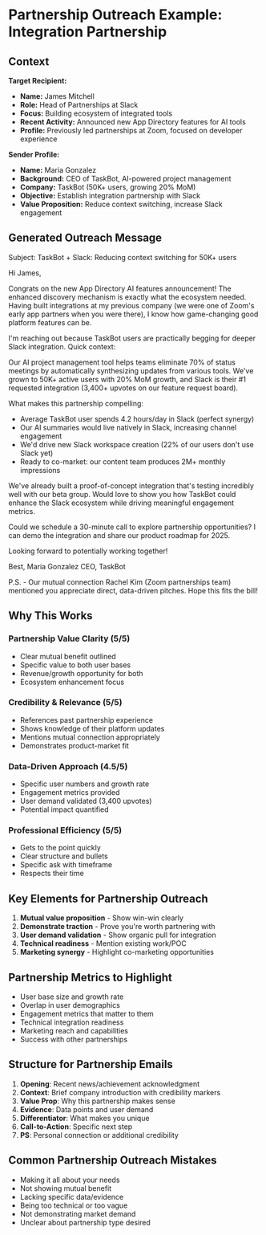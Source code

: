 # Partnership Outreach Example: Integration Partnership

## Context

**Target Recipient:**
- **Name:** James Mitchell
- **Role:** Head of Partnerships at Slack
- **Focus:** Building ecosystem of integrated tools
- **Recent Activity:** Announced new App Directory features for AI tools
- **Profile:** Previously led partnerships at Zoom, focused on developer experience

**Sender Profile:**
- **Name:** Maria Gonzalez
- **Background:** CEO of TaskBot, AI-powered project management
- **Company:** TaskBot (50K+ users, growing 20% MoM)
- **Objective:** Establish integration partnership with Slack
- **Value Proposition:** Reduce context switching, increase Slack engagement

## Generated Outreach Message

Subject: TaskBot + Slack: Reducing context switching for 50K+ users

Hi James,

Congrats on the new App Directory AI features announcement! The enhanced discovery mechanism is exactly what the ecosystem needed. Having built integrations at my previous company (we were one of Zoom's early app partners when you were there), I know how game-changing good platform features can be.

I'm reaching out because TaskBot users are practically begging for deeper Slack integration. Quick context:

Our AI project management tool helps teams eliminate 70% of status meetings by automatically synthesizing updates from various tools. We've grown to 50K+ active users with 20% MoM growth, and Slack is their #1 requested integration (3,400+ upvotes on our feature request board).

What makes this partnership compelling:
- Average TaskBot user spends 4.2 hours/day in Slack (perfect synergy)
- Our AI summaries would live natively in Slack, increasing channel engagement
- We'd drive new Slack workspace creation (22% of our users don't use Slack yet)
- Ready to co-market: our content team produces 2M+ monthly impressions

We've already built a proof-of-concept integration that's testing incredibly well with our beta group. Would love to show you how TaskBot could enhance the Slack ecosystem while driving meaningful engagement metrics.

Could we schedule a 30-minute call to explore partnership opportunities? I can demo the integration and share our product roadmap for 2025.

Looking forward to potentially working together!

Best,
Maria Gonzalez
CEO, TaskBot

P.S. - Our mutual connection Rachel Kim (Zoom partnerships team) mentioned you appreciate direct, data-driven pitches. Hope this fits the bill!

## Why This Works

### Partnership Value Clarity (5/5)
- Clear mutual benefit outlined
- Specific value to both user bases
- Revenue/growth opportunity for both
- Ecosystem enhancement focus

### Credibility & Relevance (5/5)
- References past partnership experience
- Shows knowledge of their platform updates
- Mentions mutual connection appropriately
- Demonstrates product-market fit

### Data-Driven Approach (4.5/5)
- Specific user numbers and growth rate
- Engagement metrics provided
- User demand validated (3,400 upvotes)
- Potential impact quantified

### Professional Efficiency (5/5)
- Gets to the point quickly
- Clear structure and bullets
- Specific ask with timeframe
- Respects their time

## Key Elements for Partnership Outreach

1. **Mutual value proposition** - Show win-win clearly
2. **Demonstrate traction** - Prove you're worth partnering with
3. **User demand validation** - Show organic pull for integration
4. **Technical readiness** - Mention existing work/POC
5. **Marketing synergy** - Highlight co-marketing opportunities

## Partnership Metrics to Highlight

- User base size and growth rate
- Overlap in user demographics
- Engagement metrics that matter to them
- Technical integration readiness
- Marketing reach and capabilities
- Success with other partnerships

## Structure for Partnership Emails

1. **Opening**: Recent news/achievement acknowledgment
2. **Context**: Brief company introduction with credibility markers
3. **Value Prop**: Why this partnership makes sense
4. **Evidence**: Data points and user demand
5. **Differentiator**: What makes you unique
6. **Call-to-Action**: Specific next step
7. **PS**: Personal connection or additional credibility

## Common Partnership Outreach Mistakes

- Making it all about your needs
- Not showing mutual benefit
- Lacking specific data/evidence
- Being too technical or too vague
- Not demonstrating market demand
- Unclear about partnership type desired
